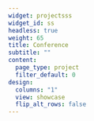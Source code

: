 ```yaml
---
widget: projectsss
widget_id: ss
headless: true
weight: 65
title: Conference
subtitle: ""
content:
  page_type: project
  filter_default: 0
design:
  columns: "1"
  view: showcase
  flip_alt_rows: false
---
```

